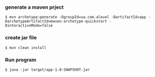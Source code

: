 ### generate a maven prject ###
`$ mvn archetype:generate -DgroupId=ua.com.alevel -DartifactId=app -DarchetypeArtifactId=maven-archetype-quickstart -DinteractiveMode=false`
### create jar file ###
`$ mvn clean install`
### Run program ###
`$ java -jar target/app-1.0-SNAPSHOT.jar `